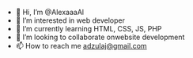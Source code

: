 - 👋 Hi, I’m @AlexaaaAl
- 👀 I’m interested in web developer 
- 🌱 I’m currently learning HTML, CSS, JS, PHP
- 💞️ I’m looking to collaborate onwebsite development
- 📫 How to reach me adzulaj@gmail.com

<!---
AlexaaaAl/AlexaaaAl is a ✨ special ✨ repository because its `README.md` (this file) appears on your GitHub profile.
You can click the Preview link to take a look at your changes.
--->
